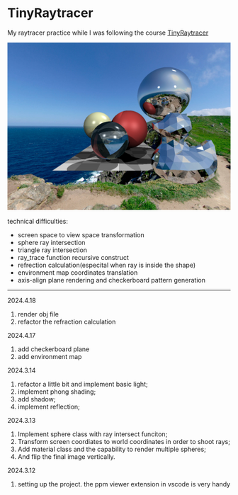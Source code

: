 # TinyRaytracer
My raytracer practice while I was following the course [TinyRaytracer](https://github.com/ssloy/tinyraytracer)

![result](out.png)

technical difficulties:
* screen space to view space transformation
* sphere ray intersection
* triangle ray intersection 
* ray_trace function recursive construct
* refrection calculation(especital when ray is inside the shape)
* environment map coordinates translation
* axis-align plane rendering and checkerboard pattern generation
---
2024.4.18
1) render obj file
2) refactor the refraction calculation

2024.4.17
1) add checkerboard plane
2) add environment map

2024.3.14
1) refactor a little bit and implement basic light;
2) implement phong shading;
3) add shadow;
4) implement reflection;

2024.3.13
1) Implement sphere class with ray intersect funciton;
2) Transform screen coordiates to world coordinates in order to shoot rays;
3) Add material class and the capability to render multiple spheres;
4) And flip the final image vertically.

2024.3.12
1) setting up the project. the ppm viewer extension in vscode is very handy 